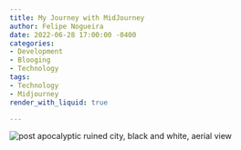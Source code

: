```yaml
---
title: My Journey with MidJourney
author: Felipe Nogueira
date: 2022-06-28 17:00:00 -0400
categories:
- Development
- Blooging
- Technology
tags:
- Technology
- Midjourney
render_with_liquid: true

---
```

![post apocalyptic ruined city, black and white, aerial view](https://res.cloudinary.com/felipenogueira3d-cloud/image/upload/v1656390414/midjourney-city.png "Midjourney-City")